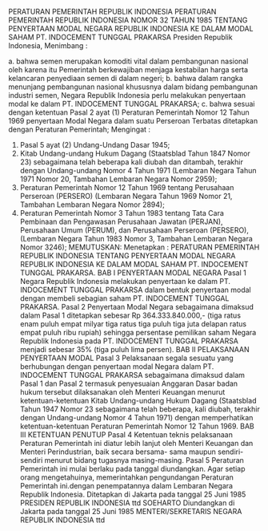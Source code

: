  PERATURAN PEMERINTAH REPUBLIK INDONESIA PERATURAN PEMERINTAH REPUBLIK INDONESIA NOMOR 32 TAHUN 1985 TENTANG PENYERTAAN MODAL NEGARA REPUBLIK INDONESIA KE DALAM MODAL SAHAM PT. INDOCEMENT TUNGGAL PRAKARSA Presiden Republik Indonesia,
Menimbang :

a. bahwa semen merupakan komoditi vital dalam pembangunan nasional oleh karena itu Pemerintah berkewajiban menjaga kestabilan harga serta kelancaran penyediaan semen di dalam negeri;
b. bahwa dalam rangka menunjang pembangunan nasional khususnya dalam bidang pembangunan industri semen, Negara Republik Indonesia perlu melakukan penyertaan modal ke dalam PT. INDOCEMENT TUNGGAL PRAKARSA;
c. bahwa sesuai dengan ketentuan Pasal 2 ayat (1) Peraturan Pemerintah Nomor 12 Tahun 1969 penyertaan Modal Negara dalam suatu Perseroan Terbatas ditetapkan dengan Peraturan Pemerintah;
Mengingat :

1. Pasal 5 ayat (2) Undang-Undang Dasar 1945;
2. Kitab Undang-undang Hukum Dagang (Staatsblad Tahun 1847 Nomor 23) sebagaimana telah beberapa kali diubah dan ditambah, terakhir dengan Undang-undang Nomor 4 Tahun 1971 (Lembaran Negara Tahun 1971 Nomor 20, Tambahan Lembaran Negara Nomor 2959);
3. Peraturan Pemerintah Nomor 12 Tahun 1969 tentang Perusahaan Perseroan (PERSERO) (Lembaran Negara Tahun 1969 Nomor 21, Tambahan Lembaran Negara Nomor 2894);
4. Peraturan Pemerintah Nomor 3 Tahun 1983 tentang Tata Cara Pembinaan dan Pengawasan Perusahaan Jawatan (PERJAN), Perusahaan Umum (PERUM), dan Perusahaan Perseroan (PERSERO), (Lembaran Negara Tahun 1983 Nomor 3, Tambahan Lembaran Negara Nomor 3246);
MEMUTUSKAN:
 Menetapkan : PERATURAN PEMERINTAH REPUBLIK INDONESIA TENTANG PENYERTAAN MODAL NEGARA REPUBLIK INDONESIA KE DALAM MODAL SAHAM PT. INDOCEMENT TUNGGAL PRAKARSA.
BAB I PENYERTAAN MODAL NEGARA
Pasal 1
Negara Republik Indonesia melakukan penyertaan ke dalam PT. INDOCEMENT TUNGGAL PRAKARSA dalam bentuk penyertaan modal dengan membeli sebagian saham PT. INDOCEMENT TUNGGAL PRAKARSA.
Pasal 2
Penyertaan Modal Negara sebagaimana dimaksud dalam Pasal 1 ditetapkan sebesar Rp 364.333.840.000,- (tiga ratus enam puluh empat milyar tiga ratus tiga puluh tiga juta delapan ratus empat puluh ribu rupiah) sehingga persentase pemilikan saham Negara Republik Indonesia pada PT. INDOCEMENT TUNGGAL PRAKARSA menjadi sebesar 35% (tiga puluh lima persen).
BAB II PELAKSANAAN PENYERTAAN MODAL
Pasal 3
Pelaksanaan segala sesuatu yang berhubungan dengan penyertaan modal Negara dalam PT. INDOCEMENT TUNGGAL PRAKARSA sebagaimana dimaksud dalam Pasal 1 dan Pasal 2 termasuk penyesuaian Anggaran Dasar badan hukum tersebut dilaksanakan oleh Menteri Keuangan menurut ketentuan-ketentuan Kitab Undang-undang Hukum Dagang (Staatsblad Tahun 1947 Nomor 23 sebagaimana telah beberapa, kali diubah, terakhir dengan Undang-undang Nomor 4 Tahun 1971) dengan memperhatikan ketentuan-ketentuan Peraturan Pemerintah Nomor 12 Tahun 1969.
BAB III KETENTUAN PENUTUP
Pasal 4
Ketentuan teknis pelaksanaan Peraturan Pemerintah ini diatur lebih lanjut oleh Menteri Keuangan dan Menteri Perindustrian, baik secara bersama- sama maupun sendiri-sendiri menurut bidang tugasnya masing-masing.
Pasal 5
Peraturan Pemerintah ini mulai berlaku pada tanggal diundangkan. Agar setiap orang mengetahuinya, memerintahkan pengundangan Peraturan Pemerintah ini.dengan penempatannya dalam Lembaran Negara Republik Indonesia. Ditetapkan di Jakarta pada tanggal 25 Juni 1985 PRESIDEN REPUBLIK INDONESIA ttd SOEHARTO Diundangkan di Jakarta pada tanggal 25 Juni 1985 MENTERI/SEKRETARIS NEGARA REPUBLIK INDONESIA ttd